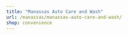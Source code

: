 ```yaml
---
title: "Manassas Auto Care and Wash"
url: /manassas/manassas-auto-care-and-wash/
shop: convenience
---
```

